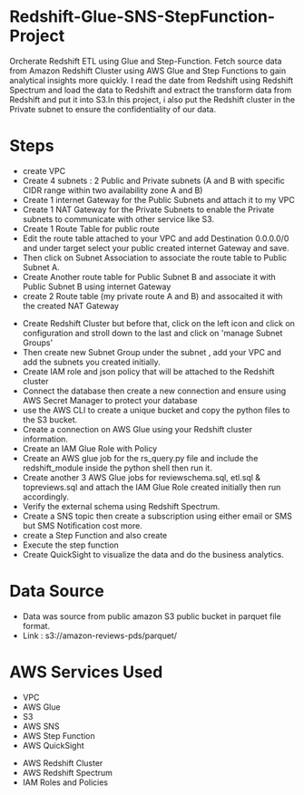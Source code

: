 # Redshift-Glue-SNS-StepFunction-Project

Orcherate Redshift ETL using Glue and Step-Function.
Fetch source data from Amazon Redshift Cluster using AWS Glue and Step Functions to gain analytical insights more quickly.
I read the date from Redshift using Redshift Spectrum and load the data to Redshift and extract the transform data from Redshift and put it into S3.In this project, i also put the Redshift cluster in the Private subnet to ensure the confidentiality of our data.

# Steps

- create VPC
- Create 4 subnets : 2 Public and Private subnets (A and B with specific CIDR range within two availability zone A and B)
- Create 1 internet Gateway for the Public Subnets and attach it to my VPC
- Create 1 NAT Gateway for the Private Subnets to enable the Private subnets to communicate with other service like S3.
- Create 1 Route Table for public route
- Edit the route table attached to your VPC and add Destination 0.0.0.0/0 and under target select your public created internet Gateway and save.
- Then click on Subnet Association to associate the route table to Public Subnet A.
- Create Another route table for Public Subnet B and associate it with Public Subnet B using internet Gateway
- create 2 Route table (my private route A and B) and assocaited it with the created NAT Gateway

* Create Redshift Cluster but before that, click on the left icon and click on configuration and stroll down to the last and click on 'manage Subnet Groups'
* Then create new Subnet Group under the subnet , add your VPC and add the subnets you created initially.
* Create IAM role and json policy that will be attached to the Redshift cluster
* Connect the database then create a new connection and ensure using AWS Secret Manager to protect your database
* use the AWS CLI to create a unique bucket and copy the python files to the S3 bucket.
* Create a connection on AWS Glue using your Redshift cluster information.
* Create an IAM Glue Role with Policy
* Create an AWS glue job for the rs_query.py file and include the redshift_module inside the python shell then run it.
* Create another 3 AWS Glue jobs for reviewschema.sql, etl.sql & topreviews.sql and attach the IAM Glue Role created initially then run accordingly.
* Verify the external schema using Redshift Spectrum.
* Create a SNS topic then create a subscription using either email or SMS but SMS Notification cost more.
* create a Step Function and also create
* Execute the step function
* Create QuickSight to visualize the data and do the business analytics.

# Data Source

- Data was source from public amazon S3 public bucket in parquet file format.
- Link : s3://amazon-reviews-pds/parquet/

# AWS Services Used

- VPC
- AWS Glue
- S3
- AWS SNS
- AWS Step Function
- AWS QuickSight

* AWS Redshift Cluster
* AWS Redshift Spectrum
* IAM Roles and Policies
